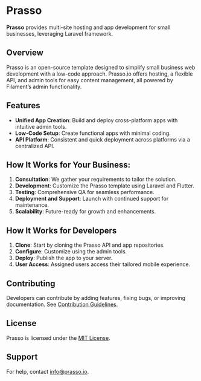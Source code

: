 
# Prasso

**Prasso** provides multi-site hosting and app development for small businesses, leveraging Laravel framework.

## Overview

Prasso is an open-source template designed to simplify small business web development with a low-code approach. Prasso.io offers hosting, a flexible API, and admin tools for easy content management, all powered by Filament’s admin functionality.

## Features

- **Unified App Creation**: Build and deploy cross-platform apps with intuitive admin tools.
- **Low-Code Setup**: Create functional apps with minimal coding.
- **API Platform**: Consistent and quick deployment across platforms via a centralized API.

## How It Works for Your Business:

1. **Consultation**: We gather your requirements to tailor the solution.
2. **Development**: Customize the Prasso template using Laravel and Flutter.
3. **Testing**: Comprehensive QA for seamless performance.
4. **Deployment and Support**: Launch with continued support for maintenance.
5. **Scalability**: Future-ready for growth and enhancements.

## How It Works for Developers

1. **Clone**: Start by cloning the Prasso API and app repositories.
2. **Configure**: Customize using the admin tools.
3. **Deploy**: Publish the app to your server.
4. **User Access**: Assigned users access their tailored mobile experience.

## Contributing

Developers can contribute by adding features, fixing bugs, or improving documentation. See [Contribution Guidelines](https://github.com/prasso/prasso_api/blob/master/docs/contributing.md).

## License

Prasso is licensed under the [MIT License](LICENSE.md).

## Support

For help, contact [info@prasso.io](mailto:info@prasso.io). 


